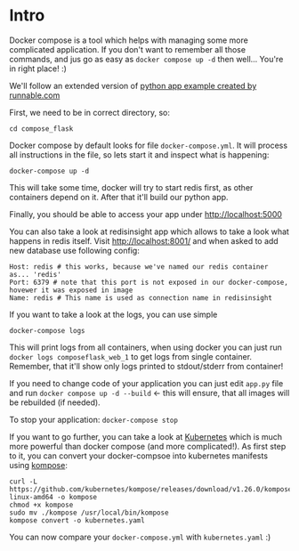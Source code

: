 # Intro

Docker compose is a tool which helps with managing some more complicated application. If you don't want to remember all those commands, and jus go as easy as `docker compose up -d` then well... You're in right place! :)

We'll follow an extended version of [python app example created by runnable.com](https://runnable.com/docker/python/docker-compose-with-flask-apps)

First, we need to be in correct directory, so:
```shell
cd compose_flask
```

Docker compose by default looks for file `docker-compose.yml`. It will process all instructions in the file, so lets start it and inspect what is happening:

```shell
docker-compose up -d
```

This will take some time, docker will try to start redis first, as other containers depend on it. After that it'll build our python app.

Finally, you should be able to access your app under [http://localhost:5000](http://localhost:5000)

You can also take a look at redisinsight app which allows to take a look what happens in redis itself. Visit [http://localhost:8001/](http://localhost:8001/) and when asked to add new database use following config:
```
Host: redis # this works, because we've named our redis container as... 'redis'
Port: 6379 # note that this port is not exposed in our docker-compose, hovewer it was exposed in image
Name: redis # This name is used as connection name in redisinsight
```

If you want to take a look at the logs, you can use simple
```shell
docker-compose logs
```

This will print logs from all containers, when using docker you can just run `docker logs composeflask_web_1` to get logs from single container. Remember, that it'll show only logs printed to stdout/stderr from container!

If you need to change code of your application you can just edit `app.py` file and run `docker compose up -d --build` <- this will ensure, that all images will be rebuilded (if needed).

To stop your application: `docker-compose stop`

If you want to go further, you can take a look at [Kubernetes](https://kubernetes.io) which is much more powerful than docker compose (and more complicated!). As first step to it, you can convert your docker-compsoe into kubernetes manifests using [kompose](https://kubernetes.io/docs/tasks/configure-pod-container/translate-compose-kubernetes/):
```shell
curl -L https://github.com/kubernetes/kompose/releases/download/v1.26.0/kompose-linux-amd64 -o kompose
chmod +x kompose
sudo mv ./kompose /usr/local/bin/kompose
kompose convert -o kubernetes.yaml
```

You can now compare your `docker-compose.yml` with `kubernetes.yaml` :)